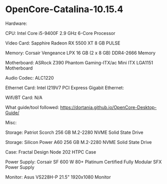 # OpenCore-Catalina-10.15.4

Hardware:

CPU: Intel Core i5-9400F 2.9 GHz 6-Core Processor

Video Card: Sapphire Radeon RX 5500 XT 8 GB PULSE

Memory: Corsair Vengeance LPX 16 GB (2 x 8 GB) DDR4-2666 Memory 

Motherboard: ASRock Z390 Phantom Gaming-ITX/ac Mini ITX LGA1151 Motherboard 

Audio Codec: ALC1220

Ethernet Card: Intel I219V7 PCI Express Gigabit Ethernet:

Wifi/BT Card: N/A

What guide/tool followed: https://dortania.github.io/OpenCore-Desktop-Guide/

Misc:
  
Storage: Patriot Scorch 256 GB M.2-2280 NVME Solid State Drive 

Storage: Silicon Power A60 256 GB M.2-2280 NVME Solid State Drive 

Case: Fractal Design Node 202 HTPC Case 

Power Supply: Corsair SF 600 W 80+ Platinum Certified Fully Modular SFX Power Supply 

Monitor: Asus VS228H-P 21.5" 1920x1080 Monitor 
